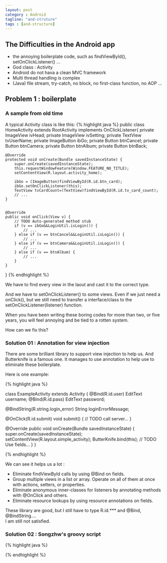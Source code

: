 ```yaml
---
layout: post
category : Android
tagline: "and-struture"
tags : [and-structure]
---
```




## The Difficulties in the Android app
- the annoying boilerplate code, such as findViewById(), setOnClickListener() ...
- God class : Activity
- Android do not hava a clean MVC framework
- Multi thread handling is complex
- (Java) file stream, try-catch, no block, no first-class function, no AOP ...


## Problem 1 : boilerplate

### A sample from old time
A typical Activity class is like this:
{% highlight java %}
public class HomeActivity extends RootActivity implements OnClickListener{
	private ImageView ivHead;
	private ImageView ivSetting;
	private TextView tvUserName;
	private ImageButton ibGo;
	private Button btnCancel;
	private Button btnCamera;
	private Button btnAlbum;
	private Button btnBack;

    @Override
    protected void onCreate(Bundle savedInstanceState) {
        super.onCreate(savedInstanceState);
        this.requestWindowFeature(Window.FEATURE_NO_TITLE);
        setContentView(R.layout.activity_home);

        ibGo = (ImageButton)findViewById(R.id.btn_card);
        ibGo.setOnClickListener(this);
        TextView tvCardCount=(TextView)findViewById(R.id.tv_card_count);
        // ...
    }


    @Override
    public void onClick(View v) {
        // TODO Auto-generated method stub
        if (v == ibGo&&LoginUtil.isLogin()) {
            // ...
        } else if (v == btnCancel&&LoginUtil.isLogin()) {
            // ...
        } else if (v == btnCamera&&LoginUtil.isLogin()) {
            // ...
        } else if (v == btnAlbum) {
            // ...
        }
    }
}
{% endhighlight %}

We have to find every view in the laout and cast it to the correct type.

And we have to setOnClickListener() to some views.
Even if we just need a onClick(), but we still need to transfer a interface/class to the setOnClickListener(listener) function.

When you have been writing these boring codes for more than two, or five years, you will feel annoying and be tied to a rotten system.

How can we fix this?

### Solution 01 : Annotation for view injection

There are some brilliant library to support view injection to help us.
And Butterknife is a famous one. It manages to use annotation to help use to eliminate these boilerplate.

Here is one example:

{% highlight java %}

class ExampleActivity extends Activity {
  @Bind(R.id.user) EditText username;
  @Bind(R.id.pass) EditText password;

  @BindString(R.string.login_error)
  String loginErrorMessage;

  @OnClick(R.id.submit) void submit() {
    // TODO call server...
  }

  @Override public void onCreate(Bundle savedInstanceState) {
    super.onCreate(savedInstanceState);
    setContentView(R.layout.simple_activity);
    ButterKnife.bind(this);
    // TODO Use fields...
  }
}

{% endhighlight %}

We can see it helps us a lot :

- Eliminate findViewById calls by using @Bind on fields.
- Group multiple views in a list or array. Operate on all of them at once with actions, setters, or properties.
- Eliminate anonymous inner-classes for listeners by annotating methods with @OnClick and others.
- Eliminate resource lookups by using resource annotations on fields.

These library are good, but I still have to type R.id.*** and @Bind, @BindString....<br/>
I am still not satisfied.

### Solution 02 : Songzhw's groovy script



{% highlight java %}

{% endhighlight %}
